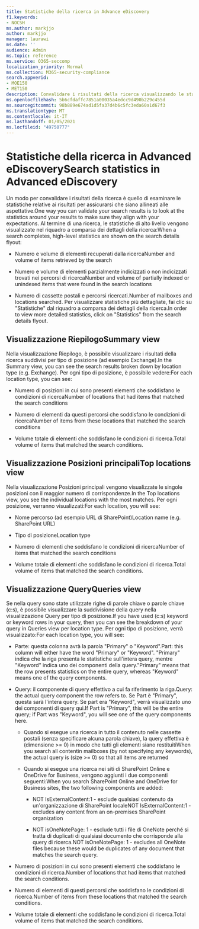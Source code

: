 ```yaml
---
title: Statistiche della ricerca in Advance eDiscovery
f1.keywords:
- NOCSH
ms.author: markjjo
author: markjjo
manager: laurawi
ms.date: ''
audience: Admin
ms.topic: reference
ms.service: O365-seccomp
localization_priority: Normal
ms.collection: M365-security-compliance
search.appverid:
- MOE150
- MET150
description: Convalidare i risultati della ricerca visualizzando le statistiche generate dopo l'esecuzione di una ricerca di raccolta in Advanced eDiscovery.
ms.openlocfilehash: 5b6cfdaffc7851a00035a4edcc9d490b229c455d
ms.sourcegitcommit: 98b889e674ad1d5fa37d4b6c5fc3eda60a1d67f3
ms.translationtype: MT
ms.contentlocale: it-IT
ms.lasthandoff: 01/05/2021
ms.locfileid: "49750777"
---
```

# <a name="search-statistics-in-advanced-ediscovery"></a><span data-ttu-id="8b8da-103">Statistiche della ricerca in Advanced eDiscovery</span><span class="sxs-lookup"><span data-stu-id="8b8da-103">Search statistics in Advanced eDiscovery</span></span>

<span data-ttu-id="8b8da-104">Un modo per convalidare i risultati della ricerca è quello di esaminare le statistiche relative ai risultati per assicurarsi che siano allineati alle aspettative.</span><span class="sxs-lookup"><span data-stu-id="8b8da-104">One way you can validate your search results is to look at the statistics around your results to make sure they align with your expectations.</span></span> <span data-ttu-id="8b8da-105">Al termine di una ricerca, le statistiche di alto livello vengono visualizzate nel riquadro a comparsa dei dettagli della ricerca:</span><span class="sxs-lookup"><span data-stu-id="8b8da-105">When a search completes, high-level statistics are shown on the search details flyout:</span></span>

- <span data-ttu-id="8b8da-106">Numero e volume di elementi recuperati dalla ricerca</span><span class="sxs-lookup"><span data-stu-id="8b8da-106">Number and volume of items retrieved by the search</span></span>

- <span data-ttu-id="8b8da-107">Numero e volume di elementi parzialmente indicizzati o non indicizzati trovati nei percorsi di ricerca</span><span class="sxs-lookup"><span data-stu-id="8b8da-107">Number and volume of partially indexed or unindexed items that were found in the search locations</span></span>

- <span data-ttu-id="8b8da-108">Numero di cassette postali e percorsi ricercati.</span><span class="sxs-lookup"><span data-stu-id="8b8da-108">Number of mailboxes and locations searched.</span></span>
<span data-ttu-id="8b8da-109">Per visualizzare statistiche più dettagliate, fai clic su "Statistiche" dal riquadro a comparsa dei dettagli della ricerca.</span><span class="sxs-lookup"><span data-stu-id="8b8da-109">In order to view more detailed statistics, click on "Statistics" from the search details flyout.</span></span>

## <a name="summary-view"></a><span data-ttu-id="8b8da-110">Visualizzazione Riepilogo</span><span class="sxs-lookup"><span data-stu-id="8b8da-110">Summary view</span></span>

<span data-ttu-id="8b8da-111">Nella visualizzazione Riepilogo, è possibile visualizzare i risultati della ricerca suddivisi per tipo di posizione (ad esempio Exchange).</span><span class="sxs-lookup"><span data-stu-id="8b8da-111">In the Summary view, you can see the search results broken down by location type (e.g. Exchange).</span></span> <span data-ttu-id="8b8da-112">Per ogni tipo di posizione, è possibile vedere:</span><span class="sxs-lookup"><span data-stu-id="8b8da-112">For each location type, you can see:</span></span>

- <span data-ttu-id="8b8da-113">Numero di posizioni in cui sono presenti elementi che soddisfano le condizioni di ricerca</span><span class="sxs-lookup"><span data-stu-id="8b8da-113">Number of locations that had items that matched the search conditions</span></span>

- <span data-ttu-id="8b8da-114">Numero di elementi da questi percorsi che soddisfano le condizioni di ricerca</span><span class="sxs-lookup"><span data-stu-id="8b8da-114">Number of items from these locations that matched the search conditions</span></span>

- <span data-ttu-id="8b8da-115">Volume totale di elementi che soddisfano le condizioni di ricerca.</span><span class="sxs-lookup"><span data-stu-id="8b8da-115">Total volume of items that matched the search conditions.</span></span>

## <a name="top-locations-view"></a><span data-ttu-id="8b8da-116">Visualizzazione Posizioni principali</span><span class="sxs-lookup"><span data-stu-id="8b8da-116">Top locations view</span></span>

<span data-ttu-id="8b8da-117">Nella visualizzazione Posizioni principali vengono visualizzate le singole posizioni con il maggior numero di corrispondenze.</span><span class="sxs-lookup"><span data-stu-id="8b8da-117">In the Top locations view, you see the individual locations with the most matches.</span></span> <span data-ttu-id="8b8da-118">Per ogni posizione, verranno visualizzati:</span><span class="sxs-lookup"><span data-stu-id="8b8da-118">For each location, you will see:</span></span>

- <span data-ttu-id="8b8da-119">Nome percorso (ad esempio URL di SharePoint)</span><span class="sxs-lookup"><span data-stu-id="8b8da-119">Location name (e.g. SharePoint URL)</span></span>

- <span data-ttu-id="8b8da-120">Tipo di posizione</span><span class="sxs-lookup"><span data-stu-id="8b8da-120">Location type</span></span>

- <span data-ttu-id="8b8da-121">Numero di elementi che soddisfano le condizioni di ricerca</span><span class="sxs-lookup"><span data-stu-id="8b8da-121">Number of items that matched the search conditions</span></span>

- <span data-ttu-id="8b8da-122">Volume totale di elementi che soddisfano le condizioni di ricerca.</span><span class="sxs-lookup"><span data-stu-id="8b8da-122">Total volume of items that matched the search conditions.</span></span>

## <a name="queries-view"></a><span data-ttu-id="8b8da-123">Visualizzazione Query</span><span class="sxs-lookup"><span data-stu-id="8b8da-123">Queries view</span></span>

<span data-ttu-id="8b8da-124">Se nella query sono state utilizzate righe di parole chiave o parole chiave (c:s), è possibile visualizzare la suddivisione della query nella visualizzazione Query per tipo di posizione.</span><span class="sxs-lookup"><span data-stu-id="8b8da-124">If you have used (c:s) keyword or keyword rows in your query, then you can see the breakdown of your query in Queries view per location type.</span></span> <span data-ttu-id="8b8da-125">Per ogni tipo di posizione, verrà visualizzato:</span><span class="sxs-lookup"><span data-stu-id="8b8da-125">For each location type, you will see:</span></span>

- <span data-ttu-id="8b8da-126">Parte: questa colonna avrà la parola "Primary" o "Keyword".</span><span class="sxs-lookup"><span data-stu-id="8b8da-126">Part: this column will either have the word "Primary" or "Keyword".</span></span> <span data-ttu-id="8b8da-127">"Primary" indica che la riga presenta le statistiche sull'intera query, mentre "Keyword" indica uno dei componenti della query.</span><span class="sxs-lookup"><span data-stu-id="8b8da-127">"Primary" means that the row presents statistics on the entire query, whereas "Keyword" means one of the query components.</span></span>

- <span data-ttu-id="8b8da-128">Query: il componente di query effettivo a cui fa riferimento la riga.</span><span class="sxs-lookup"><span data-stu-id="8b8da-128">Query: the actual query component the row refers to.</span></span> <span data-ttu-id="8b8da-129">Se Part è "Primary", questa sarà l'intera query. Se part era "Keyword", verrà visualizzato uno dei componenti di query qui.</span><span class="sxs-lookup"><span data-stu-id="8b8da-129">If Part is "Primary", this will be the entire query; if Part was "Keyword", you will see one of the query components here.</span></span>
  
  - <span data-ttu-id="8b8da-130">Quando si esegue una ricerca in tutto il contenuto nelle cassette postali (senza specificare alcuna parola chiave), la query effettiva è (dimensione >= 0) in modo che tutti gli elementi siano restituiti</span><span class="sxs-lookup"><span data-stu-id="8b8da-130">When you search all contentin mailboxes (by not specifying any keywords), the actual query is (size >= 0) so that all items are returned</span></span>
  
  - <span data-ttu-id="8b8da-131">Quando si esegue una ricerca nei siti di SharePoint Online e OneDrive for Business, vengono aggiunti i due componenti seguenti:</span><span class="sxs-lookup"><span data-stu-id="8b8da-131">When you search SharePoint Online and OneDrive for Business sites, the two following components are added:</span></span>
    
    - <span data-ttu-id="8b8da-132">NOT IsExternalContent:1 - esclude qualsiasi contenuto da un'organizzazione di SharePoint locale</span><span class="sxs-lookup"><span data-stu-id="8b8da-132">NOT IsExternalContent:1 - excludes any content from an on-premises SharePoint organization</span></span>
    
    - <span data-ttu-id="8b8da-133">NOT isOneNotePage: 1 - esclude tutti i file di OneNote perché si tratta di duplicati di qualsiasi documento che corrisponde alla query di ricerca.</span><span class="sxs-lookup"><span data-stu-id="8b8da-133">NOT isOneNotePage: 1 - excludes all OneNote files because these would be duplicates of any document that matches the search query.</span></span>

- <span data-ttu-id="8b8da-134">Numero di posizioni in cui sono presenti elementi che soddisfano le condizioni di ricerca.</span><span class="sxs-lookup"><span data-stu-id="8b8da-134">Number of locations that had items that matched the search conditions.</span></span>

- <span data-ttu-id="8b8da-135">Numero di elementi di questi percorsi che soddisfano le condizioni di ricerca.</span><span class="sxs-lookup"><span data-stu-id="8b8da-135">Number of items from these locations that matched the search conditions.</span></span>

- <span data-ttu-id="8b8da-136">Volume totale di elementi che soddisfano le condizioni di ricerca.</span><span class="sxs-lookup"><span data-stu-id="8b8da-136">Total volume of items that matched the search conditions.</span></span>
